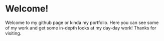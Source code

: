 # Welcome!

Welcome to my github page or kinda my portfolio. Here you can see some of my work and get some in-depth looks at my day-day work! Thanks for visiting.